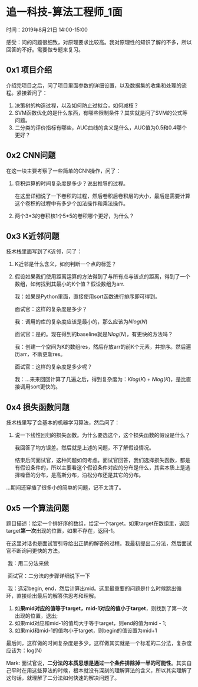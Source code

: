 # 追一科技-算法工程师_1面

时间：2019年8月21日 14:00-15:00

感受：问的问题很细致，对原理要求比较高。我对原理性的知识了解的不多，所以回答的不好。需要做专题来复习。

## 0x1 项目介绍

介绍完项目之后，问了项目里面参数的详细设置，以及数据集的收集和处理的流程。紧接着问了：

1. 决策树的构造过程，以及如何防止过拟合，如何减枝？
2. SVM函数优化的是什么东西，有哪些限制条件？其实就是问了SVM的公式等问题。
3. 二分类的评价指标有哪些，AUC曲线的含义是什么，AUC值为0.5和0.4哪个更好？

## 0x2 CNN问题

在这一块主要考察了一些简单的CNN操作，问了：

1. 卷积运算的时间复杂度是多少？说出推导的过程。

   在这里详细说了一下卷积的过程，然后卷积后卷积层的大小，最后是需要计算这个卷积的过程中有多少个加法操作和乘法操作。

2. 两个3\*3的卷积核1个5\*5的卷积哪个更好，为什么？

   

## 0x3 K近邻问题

技术栈里面写到了K近邻，问了：

1. K近邻是什么含义，如何判断一个点的标签？

2. 假设如果我们使用距离运算的方法得到了与所有点与该点的距离，得到了一个数组，如何找到其最小的K个值？假设数组为arr.

   我：如果是Python里面，直接使用sort函数进行排序即可得到。

   面试官：这样的复杂度是多少？

   我：调用的库的复杂度应该是最小的，那么应该为$Nlog(N)$

   面试官：是的。现在得到的baseline就是$Nlog(N)$，有更快的方法吗？

   我：创建一个空间为K的数组res，然后存放arr的前K个元素，并排序。然后遍历arr，不断更新res。

   面试官：这样的复杂度是多少呢？

   我：...来来回回计算了几遍之后，得到复杂度为：$Klog(K) + Nlog(K)$，是比直接调用sort更快的。

   

## 0x4 损失函数问题

技术栈里写了会基本的机器学习算法，然后问了：

1. 说一下线性回归的损失函数。为什么要选这个，这个损失函数的假设是什么？

   我回答了均方误差。然后就是上述的问题，不了解假设情况。

   结束后问面试官，这种问题如何考虑。面试官回答，我们选择损失函数，都是有假设条件的，所以主要看这个假设条件对应的分布是什么，其实本质上是选择噪音的分布，是高斯分布，泊松分布还是其它的分布。

   

...期间还穿插了很多小的简单的问题，记不太清了。

## 0x5 一个算法问题

题目描述：给定一个排好序的数组，给定一个target。如果target在数组里，返回target**第一次**出现的位置，如果不存在，返回-1。

在这里对话也是面试官引导给出正确的解答的过程。我最初提出二分法，然后面试官不断询问更快的方法。

​	我：用二分法来做

​	面试官：二分法的步骤详细说下一下

​	我：选定begin, end，然后计算出mid。这里最重要的问题是什么时候跳出循环，直接给出最后的解答供思考和理解。

1. 如**果mid对应的值等于target，mid-1对应的值小于target**，则找到了第一次出现的位置，退出;
2. 如果mid对应和mid-1的值均大于等于target，则end的值为mid - 1;
3. 如果mid和mid-1的值均小于target，则begin的值设置为mid+1

最后问，这样做的时间复杂度是多少。这样做其实就是一个标准的二分法，复杂度应该为：log(N)



Mark: 面试官说，**二分法的本质思想是通过一个条件排除掉一半的可能性**。其实自己平时在用这些算法的时候，根本就没有深刻的理解算法的含义，所以其实理解了这句话，就理解了二分法如何快速的解决问题了。



















































